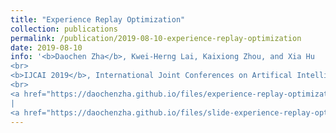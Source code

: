 ```yaml
---
title: "Experience Replay Optimization"
collection: publications
permalink: /publication/2019-08-10-experience-replay-optimization
date: 2019-08-10
info: '<b>Daochen Zha</b>, Kwei-Herng Lai, Kaixiong Zhou, and Xia Hu
<br>
<b>IJCAI 2019</b>, International Joint Conferences on Artifical Intelligence
<br>
<a href="https://daochenzha.github.io/files/experience-replay-optimization.pdf">[PDF]</a>
|
<a href="https://daochenzha.github.io/files/slide-experience-replay-optimization.pdf">[Slide]</a>'
---
```

